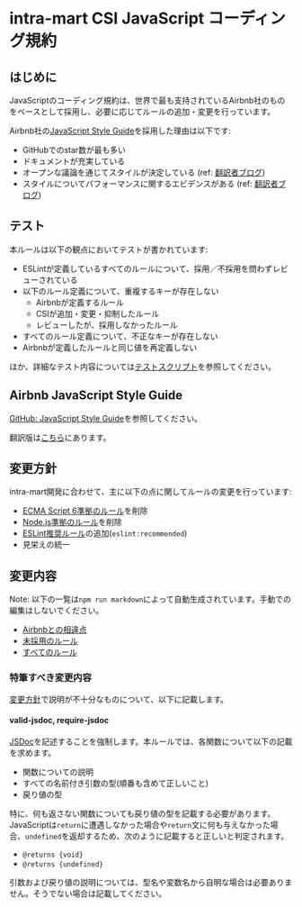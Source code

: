 # intra-mart CSI JavaScript コーディング規約

## はじめに

JavaScriptのコーディング規約は、世界で最も支持されているAirbnb社のものをベースとして採用し、必要に応じてルールの追加・変更を行っています。

Airbnb社の[JavaScript Style Guide](https://github.com/airbnb/javascript)を採用した理由は以下です:

* GitHubでのstar数が最も多い
* ドキュメントが充実している
* オープンな議論を通じてスタイルが決定している (ref: [翻訳者ブログ](http://blog.mitsuruog.info/2013/02/airbnb-javascript.html))
* スタイルについてパフォーマンスに関するエビデンスがある (ref: [翻訳者ブログ](http://blog.mitsuruog.info/2013/02/airbnb-javascript.html))

## テスト

本ルールは以下の観点においてテストが書かれています:

* ESLintが定義しているすべてのルールについて、採用／不採用を問わずレビューされている
* 以下のルール定義について、重複するキーが存在しない
  * Airbnbが定義するルール
  * CSIが追加・変更・抑制したルール
  * レビューしたが、採用しなかったルール
* すべてのルール定義について、不正なキーが存在しない
* Airbnbが定義したルールと同じ値を再定義しない

ほか、詳細なテスト内容については[テストスクリプト](test/check-rule.js)を参照してください。

## Airbnb JavaScript Style Guide

[GitHub: JavaScript Style Guide](https://github.com/airbnb/javascript)を参照してください。

翻訳版は[こちら](http://mitsuruog.github.io/javacript-style-guide/)にあります。

## 変更方針

intra-mart開発に合わせて、主に以下の点に関してルールの変更を行っています:

* [ECMA Script 6準拠のルール](http://eslint.org/docs/rules/#ecmascript-6)を削除
* [Node.js準拠のルール](http://eslint.org/docs/rules/#nodejs-and-commonjs)を削除
* [ESLint推奨ルール](http://eslint.org/docs/rules)の追加(`eslint:recommended`)
* 見栄えの統一

## 変更内容

Note: 以下の一覧は`npm run markdown`によって自動生成されています。手動での編集はしないでください。

* [Airbnbとの相違点](doc/diff.md)
* [未採用のルール](doc/exclude.md)
* [すべてのルール](doc/all-rules.md)

### 特筆すべき変更内容

[変更方針](#変更方針)で説明が不十分なものについて、以下に記載します。

#### valid-jsdoc, require-jsdoc

[JSDoc](http://usejsdoc.org/)を記述することを強制します。本ルールでは、各関数について以下の記載を求めます。

* 関数についての説明
* すべての名前付き引数の型(順番も含めて正しいこと)
* 戻り値の型

特に、何も返さない関数についても戻り値の型を記載する必要があります。JavaScriptは`return`に遭遇しなかった場合や`return`文に何も与えなかった場合、`undefined`を返却するため、次のように記載すると正しいと判定されます。

* `@returns {void}`
* `@returns {undefined}`

引数および戻り値の説明については、型名や変数名から自明な場合は必要ありません。そうでない場合は記載してください。
